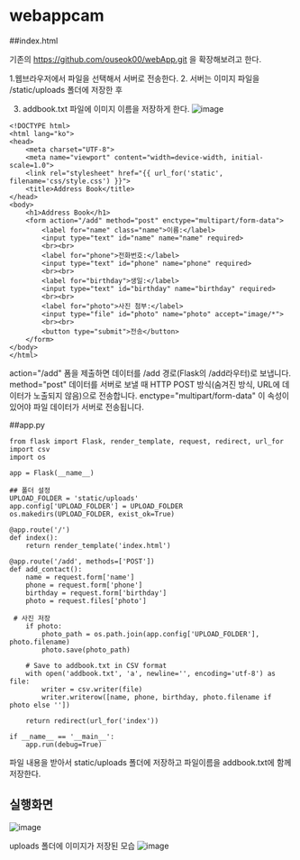 # webappcam

##index.html

기존의 https://github.com/ouseok00/webApp.git 을 확장해보려고 한다.

1.웹브라우저에서 파일을 선택해서 서버로 전송한다.
2. 서버는 이미지 파일을 /static/uploads 폴더에 저장한 후

3. addbook.txt 파일에 이미지 이름을 저장하게 한다.
![image](https://github.com/user-attachments/assets/2a5508db-5c6a-4f8d-ac9d-424e3fe04874)
```
<!DOCTYPE html>
<html lang="ko">
<head>
    <meta charset="UTF-8">
    <meta name="viewport" content="width=device-width, initial-scale=1.0">
    <link rel="stylesheet" href="{{ url_for('static', filename='css/style.css') }}">
    <title>Address Book</title>
</head>
<body>
    <h1>Address Book</h1>
    <form action="/add" method="post" enctype="multipart/form-data">
        <label for="name" class="name">이름:</label>
        <input type="text" id="name" name="name" required>
        <br><br>
        <label for="phone">전화번호:</label>
        <input type="text" id="phone" name="phone" required>
        <br><br>
        <label for="birthday">생일:</label>
        <input type="text" id="birthday" name="birthday" required>
        <br><br>
        <label for="photo">사진 첨부:</label>
        <input type="file" id="photo" name="photo" accept="image/*">
        <br><br>
        <button type="submit">전송</button>
    </form>
</body>
</html>
```

action="/add" 폼을 제출하면 데이터를 /add 경로(Flask의 /add라우터)로 보냅니다.
method="post" 데이터를 서버로 보낼 때 HTTP POST 방식(숨겨진 방식, URL에 데이터가 노출되지 않음)으로 전송합니다.
enctype="multipart/form-data" 이 속성이 있어야 파일 데이터가 서버로 전송됩니다.

##app.py

```
from flask import Flask, render_template, request, redirect, url_for
import csv
import os

app = Flask(__name__)

## 폴더 설정
UPLOAD_FOLDER = 'static/uploads'
app.config['UPLOAD_FOLDER'] = UPLOAD_FOLDER
os.makedirs(UPLOAD_FOLDER, exist_ok=True)

@app.route('/')
def index():
    return render_template('index.html')

@app.route('/add', methods=['POST'])
def add_contact():
    name = request.form['name']
    phone = request.form['phone']
    birthday = request.form['birthday']
    photo = request.files['photo']

 # 사진 저장
    if photo:
        photo_path = os.path.join(app.config['UPLOAD_FOLDER'], photo.filename)
        photo.save(photo_path)

    # Save to addbook.txt in CSV format
    with open('addbook.txt', 'a', newline='', encoding='utf-8') as file:
        writer = csv.writer(file)
        writer.writerow([name, phone, birthday, photo.filename if photo else ''])

    return redirect(url_for('index'))

if __name__ == '__main__':
    app.run(debug=True)
```
파일 내용을 받아서 static/uploads 폴더에 저장하고 파일이름을 addbook.txt에 함께 저장한다.

## 실행화면
![image](https://github.com/user-attachments/assets/e8885c88-cc2e-4abd-ba4b-e1305504c7c2)

uploads 폴더에 이미지가 저장된 모습
![image](https://github.com/user-attachments/assets/97c2053b-78e6-4fbc-ae7d-acc13090bc4d)

